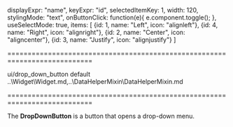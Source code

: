 <!--widgettree-->
displayExpr: "name",
keyExpr: "id",
selectedItemKey: 1,
width: 120,
stylingMode: "text",
onButtonClick: function(e){
    e.component.toggle();
},
useSelectMode: true,
items: [
    {id: 1, name: "Left", icon: "alignleft"},
    {id: 4, name: "Right", icon: "alignright"},
    {id: 2, name: "Center", icon: "aligncenter"},
    {id: 3, name: "Justify", icon: "alignjustify"}
]
<!--/widgettree-->
===========================================================================
<!--module-->ui/drop_down_button<!--/module-->
<!--export-->default<!--/export-->
<!--inherits-->..\Widget\Widget.md,..\DataHelperMixin\DataHelperMixin.md<!--/inherits-->
===========================================================================

<!--shortDescription-->
The **DropDownButton** is a button that opens a drop-down menu.
<!--/shortDescription-->

<!--fullDescription-->

<!-- DEMO LINK -->

<!--/fullDescription-->
